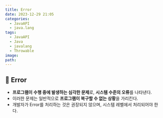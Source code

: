 ```yaml
---
title: Error
date: 2023-12-29 21:05
categories:
  - JavaAPI
  - java.lang
tags:
  - JavaAPI
  - Java
  - javalang
  - Throwable
image: 
path:
---
```


## 🌈 Error
+ **프로그램이 수행 중에 발생하는 심각한 문제**로, **시스템 수준의 오류**를 나타낸다.
+ 이러한 문제는 일반적으로 **프로그램이 복구할 수 없는 상황**을 가리킨다.
+ 개발자가 Error를 처리하는 것은 권장되지 않으며, 시스템 레벨에서 처리되어야 한다.
